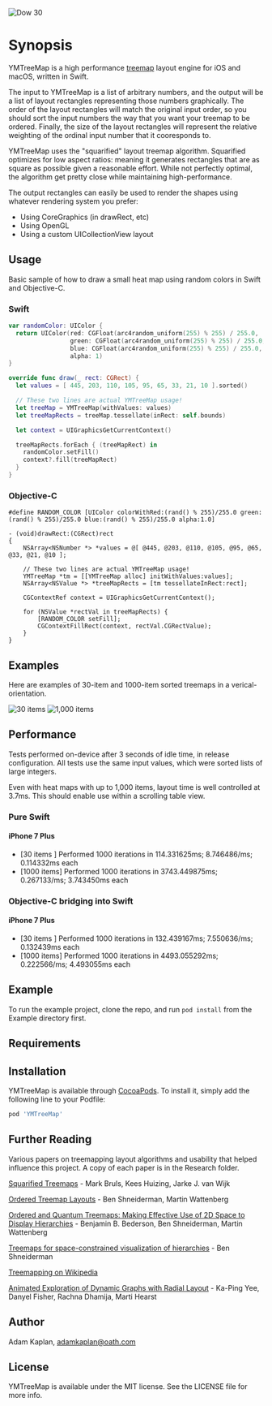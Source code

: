 ![Dow 30](/Example/Screenshots/finviz-wide.png?raw=true "Dow 30 wide")

# Synopsis

YMTreeMap is a high performance [treemap](https://en.wikipedia.org/wiki/Treemapping) layout engine for iOS and macOS, written in Swift.

The input to YMTreeMap is a list of arbitrary numbers, and the output will be a list of layout rectangles representing those numbers graphically. The order of the layout rectangles will match the original input order, so you should sort the input numbers the way that you want your treemap to be ordered. Finally, the size of the layout rectangles will represent the relative weighting of the ordinal input number that it cooresponds to.

YMTreeMap uses the "squarified" layout treemap algorithm. Squarified optimizes for low aspect ratios: meaning it generates rectangles that are as square as possible given a reasonable effort. While not perfectly optimal, the algorithm get pretty close while maintaining high-performance.

The output rectangles can easily be used to render the shapes using whatever rendering system you prefer:
 - Using CoreGraphics (in drawRect, etc)
 - Using OpenGL
 - Using a custom UICollectionView layout

## Usage

Basic sample of how to draw a small heat map using random colors in Swift and Objective-C.

### Swift

```swift
var randomColor: UIColor {
  return UIColor(red: CGFloat(arc4random_uniform(255) % 255) / 255.0,
                 green: CGFloat(arc4random_uniform(255) % 255) / 255.0,
                 blue: CGFloat(arc4random_uniform(255) % 255) / 255.0,
                 alpha: 1)
}

override func draw(_ rect: CGRect) {
  let values = [ 445, 203, 110, 105, 95, 65, 33, 21, 10 ].sorted()

  // These two lines are actual YMTreeMap usage!
  let treeMap = YMTreeMap(withValues: values)
  let treeMapRects = treeMap.tessellate(inRect: self.bounds)

  let context = UIGraphicsGetCurrentContext()

  treeMapRects.forEach { (treeMapRect) in
    randomColor.setFill()
    context?.fill(treeMapRect)
  }
}
```

### Objective-C

```objc
#define RANDOM_COLOR [UIColor colorWithRed:(rand() % 255)/255.0 green:(rand() % 255)/255.0 blue:(rand() % 255)/255.0 alpha:1.0]

- (void)drawRect:(CGRect)rect
{
    NSArray<NSNumber *> *values = @[ @445, @203, @110, @105, @95, @65, @33, @21, @10 ];

    // These two lines are actual YMTreeMap usage!
    YMTreeMap *tm = [[YMTreeMap alloc] initWithValues:values];
    NSArray<NSValue *> *treeMapRects = [tm tessellateInRect:rect];

    CGContextRef context = UIGraphicsGetCurrentContext();

    for (NSValue *rectVal in treeMapRects) {
        [RANDOM_COLOR setFill];
        CGContextFillRect(context, rectVal.CGRectValue);
    }
}

```

## Examples

Here are examples of 30-item and 1000-item sorted treemaps in a verical-orientation.

![30 items](/Example/Screenshots/random30.png?raw=true "30 item treemap")
![1,000 items](/Example/Screenshots/random1000.png?raw=true "1,000 item treemap")

## Performance

Tests performed on-device after 3 seconds of idle time, in release configuration. All tests use the same input values, which were sorted lists of large integers.

Even with heat maps with up to 1,000 items, layout time is well controlled at 3.7ms. This should
enable use within a scrolling table view.

### Pure Swift

#### iPhone 7 Plus
 - [30 items    ] Performed 1000 iterations in 114.331625ms; 8.746486/ms; 0.114332ms each
 - [1000 items] Performed 1000 iterations in 3743.449875ms; 0.267133/ms; 3.743450ms each

### Objective-C bridging into Swift

#### iPhone 7 Plus
- [30 items    ] Performed 1000 iterations in 132.439167ms; 7.550636/ms; 0.132439ms each
- [1000 items] Performed 1000 iterations in 4493.055292ms; 0.222566/ms; 4.493055ms each

## Example

To run the example project, clone the repo, and run `pod install` from the Example directory first.

## Requirements

## Installation

YMTreeMap is available through [CocoaPods](http://cocoapods.org). To install
it, simply add the following line to your Podfile:

```ruby
pod 'YMTreeMap'
```

## Further Reading

Various papers on treemapping layout algorithms and usability that helped influence this project. A copy of each paper is in the Research folder.

[Squarified Treemaps](https://www.win.tue.nl/~vanwijk/stm.pdf) - Mark Bruls, Kees Huizing, Jarke J. van Wijk

[Ordered Treemap Layouts](http://hcil2.cs.umd.edu/trs/2001-06/2001-06.html) - Ben Shneiderman, Martin Wattenberg

[Ordered and Quantum Treemaps: Making Effective Use of 2D Space to Display Hierarchies](ftp://ftp.cs.umd.edu/pub/hcil/Reports-Abstracts-Bibliography/2001-18html/2001-18.htm) - Benjamin B. Bederson, Ben Shneiderman, Martin Wattenberg

[Treemaps for space-constrained visualization of hierarchies](http://www.cs.umd.edu/hcil/treemap-history/index.shtml) - Ben Shneiderman

[Treemapping on Wikipedia](https://en.wikipedia.org/wiki/Treemapping)

[Animated Exploration of Dynamic Graphs with Radial Layout](http://bailando.sims.berkeley.edu/papers/infovis01.htm) - Ka-Ping Yee, Danyel Fisher, Rachna Dhamija, Marti Hearst

## Author

Adam Kaplan, adamkaplan@oath.com

## License

YMTreeMap is available under the MIT license. See the LICENSE file for more info.
